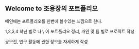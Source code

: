 ## Welcome to 조용장의 포트폴리오
메인에는 포트폴리오를 한번에 볼수있는 느낌으로 한다.

1,2,3,4 학년 별로 나누어 포트폴리오 정리, 개인 및 팀 별로 프로젝트 작성

공모전, 연구 활동에 관한 정보를 자세하게 작성
